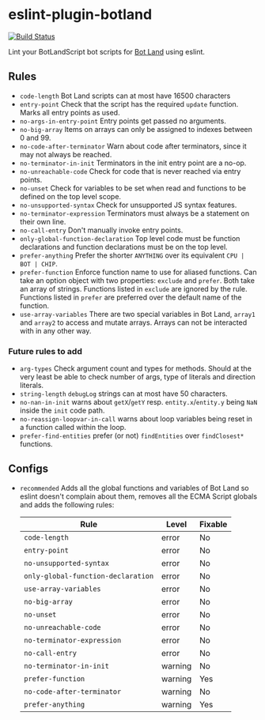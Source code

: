 # eslint-plugin-botland

[![Build Status](https://travis-ci.com/freaktechnik/eslint-plugin-botland.svg?branch=master)](https://travis-ci.com/freaktechnik/eslint-plugin-botland) 

Lint your BotLandScript bot scripts for [Bot Land](https://bot.land) using eslint.

## Rules

- `code-length`
  Bot Land scripts can at most have 16500 characters
- `entry-point`
  Check that the script has the required `update` function. Marks all entry points as used.
- `no-args-in-entry-point`
  Entry points get passed no arguments.
- `no-big-array`
  Items on arrays can only be assigned to indexes between 0 and 99.
- `no-code-after-terminator`
  Warn about code after terminators, since it may not always be reached.
- `no-terminator-in-init`
  Terminators in the init entry point are a no-op.
- `no-unreachable-code`
  Check for code that is never reached via entry points.
- `no-unset`
  Check for variables to be set when read and functions to be defined on the top level scope.
- `no-unsupported-syntax`
  Check for unsupported JS syntax features.
- `no-terminator-expression`
  Terminators must always be a statement on their own line.
- `no-call-entry`
  Don't manually invoke entry points.
- `only-global-function-declaration`
  Top level code must be function declarations and function declarations must be on the top level.
- `prefer-anything`
  Prefer the shorter `ANYTHING` over its equivalent `CPU | BOT | CHIP`.
- `prefer-function`
  Enforce function name to use for aliased functions. Can take an option object with two properties: `exclude` and `prefer`. Both take an array of strings. Functions listed in `exclude` are ignored by the rule. Functions listed in `prefer` are preferred over the default name of the function.
- `use-array-variables`
  There are two special variables in Bot Land, `array1` and `array2` to access and mutate arrays. Arrays can not be interacted with in any other way.

### Future rules to add

- `arg-types` Check argument count and types for methods. Should at the very least
  be able to check number of args, type of literals and direction literals.
- `string-length` `debugLog` strings can at most have 50 characters.
- `no-nan-in-init` warns about `getX`/`getY` resp. `entity.x`/`entity.y` being `NaN` inside the `init` code path.
- `no-reassign-loopvar-in-call` warns about loop variables being reset in a function called within the loop.
- `prefer-find-entities` prefer (or not) `findEntities` over `findClosest*` functions.

## Configs

- `recommended`
  Adds all the global functions and variables of Bot Land so eslint doesn't complain
  about them, removes all the ECMA Script globals and adds the following rules:

  | Rule                               | Level   | Fixable |
  |------------------------------------|---------|---------|
  | `code-length`                      | error   | No      |
  | `entry-point`                      | error   | No      |
  | `no-unsupported-syntax`            | error   | No      |
  | `only-global-function-declaration` | error   | No      |
  | `use-array-variables`              | error   | No      |
  | `no-big-array`                     | error   | No      |
  | `no-unset`                         | error   | No      |
  | `no-unreachable-code`              | error   | No      |
  | `no-terminator-expression`         | error   | No      |
  | `no-call-entry`                    | error   | No      |
  | `no-terminator-in-init`            | warning | No      |
  | `prefer-function`                  | warning | Yes     |
  | `no-code-after-terminator`         | warning | No      |
  | `prefer-anything`                  | warning | Yes     |
